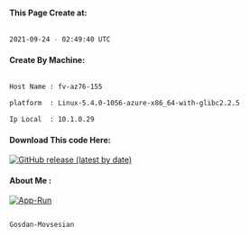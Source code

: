 
   
#### This Page Create at:

```bash

2021-09-24 - 02:49:40 UTC

```

#### Create By Machine:

```bash

Host Name : fv-az76-155

platform  : Linux-5.4.0-1056-azure-x86_64-with-glibc2.2.5

Ip Local  : 10.1.0.29

```
#### Download This code Here:

[![GitHub release (latest by date)](https://img.shields.io/github/v/release/Gosdan-Movsesian/Gosdan?style=for-the-badge&label=Download)](https://github.com/Gosdan-Movsesian/Gosdan/releases) 

</p> 

#### About Me :

[![App-Run](https://github.com/Gosdan-Movsesian/Gosdan/actions/workflows/App-Run.yml/badge.svg)](https://github.com/Gosdan-Movsesian/Gosdan/actions/workflows/App-Run.yml)

```bash

Gosdan-Movsesian

```

